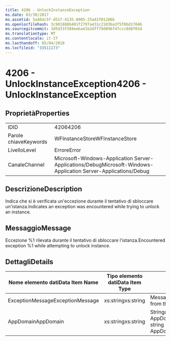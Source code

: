```yaml
---
title: 4206 - UnlockInstanceException
ms.date: 03/30/2017
ms.assetid: 5a46dc5f-d517-4135-8905-25a42f01206b
ms.openlocfilehash: 3c981888b491f2797a431c2103ba3f5f0bd17046
ms.sourcegitcommit: 3d5d33f384eeba41b2dff79d096f47ccc8d8f03d
ms.translationtype: MT
ms.contentlocale: it-IT
ms.lasthandoff: 05/04/2018
ms.locfileid: "33511173"
---
```

# <a name="4206---unlockinstanceexception"></a><span data-ttu-id="803f9-102">4206 - UnlockInstanceException</span><span class="sxs-lookup"><span data-stu-id="803f9-102">4206 - UnlockInstanceException</span></span>
## <a name="properties"></a><span data-ttu-id="803f9-103">Proprietà</span><span class="sxs-lookup"><span data-stu-id="803f9-103">Properties</span></span>  
  
|||  
|-|-|  
|<span data-ttu-id="803f9-104">ID</span><span class="sxs-lookup"><span data-stu-id="803f9-104">ID</span></span>|<span data-ttu-id="803f9-105">4206</span><span class="sxs-lookup"><span data-stu-id="803f9-105">4206</span></span>|  
|<span data-ttu-id="803f9-106">Parole chiave</span><span class="sxs-lookup"><span data-stu-id="803f9-106">Keywords</span></span>|<span data-ttu-id="803f9-107">WFInstanceStore</span><span class="sxs-lookup"><span data-stu-id="803f9-107">WFInstanceStore</span></span>|  
|<span data-ttu-id="803f9-108">Livello</span><span class="sxs-lookup"><span data-stu-id="803f9-108">Level</span></span>|<span data-ttu-id="803f9-109">Errore</span><span class="sxs-lookup"><span data-stu-id="803f9-109">Error</span></span>|  
|<span data-ttu-id="803f9-110">Canale</span><span class="sxs-lookup"><span data-stu-id="803f9-110">Channel</span></span>|<span data-ttu-id="803f9-111">Microsoft-Windows-Application Server-Applications/Debug</span><span class="sxs-lookup"><span data-stu-id="803f9-111">Microsoft-Windows-Application Server-Applications/Debug</span></span>|  
  
## <a name="description"></a><span data-ttu-id="803f9-112">Descrizione</span><span class="sxs-lookup"><span data-stu-id="803f9-112">Description</span></span>  
 <span data-ttu-id="803f9-113">Indica che si è verificata un'eccezione durante il tentativo di sbloccare un'istanza.</span><span class="sxs-lookup"><span data-stu-id="803f9-113">Indicates an exception was encountered while trying to unlock an instance.</span></span>  
  
## <a name="message"></a><span data-ttu-id="803f9-114">Messaggio</span><span class="sxs-lookup"><span data-stu-id="803f9-114">Message</span></span>  
 <span data-ttu-id="803f9-115">Eccezione %1 rilevata durante il tentativo di sbloccare l'istanza.</span><span class="sxs-lookup"><span data-stu-id="803f9-115">Encountered exception %1 while attempting to unlock instance.</span></span>  
  
## <a name="details"></a><span data-ttu-id="803f9-116">Dettagli</span><span class="sxs-lookup"><span data-stu-id="803f9-116">Details</span></span>  
  
|<span data-ttu-id="803f9-117">Nome elemento dati</span><span class="sxs-lookup"><span data-stu-id="803f9-117">Data Item Name</span></span>|<span data-ttu-id="803f9-118">Tipo elemento dati</span><span class="sxs-lookup"><span data-stu-id="803f9-118">Data Item Type</span></span>|<span data-ttu-id="803f9-119">Descrizione</span><span class="sxs-lookup"><span data-stu-id="803f9-119">Description</span></span>|  
|--------------------|--------------------|-----------------|  
|<span data-ttu-id="803f9-120">ExceptionMessage</span><span class="sxs-lookup"><span data-stu-id="803f9-120">ExceptionMessage</span></span>|<span data-ttu-id="803f9-121">xs:string</span><span class="sxs-lookup"><span data-stu-id="803f9-121">xs:string</span></span>|<span data-ttu-id="803f9-122">Messaggio dell'eccezione SQL.</span><span class="sxs-lookup"><span data-stu-id="803f9-122">The message from the SQL exception.</span></span>|  
|<span data-ttu-id="803f9-123">AppDomain</span><span class="sxs-lookup"><span data-stu-id="803f9-123">AppDomain</span></span>|<span data-ttu-id="803f9-124">xs:string</span><span class="sxs-lookup"><span data-stu-id="803f9-124">xs:string</span></span>|<span data-ttu-id="803f9-125">Stringa restituita da AppDomain.CurrentDomain.FriendlyName.</span><span class="sxs-lookup"><span data-stu-id="803f9-125">The string returned by AppDomain.CurrentDomain.FriendlyName.</span></span>|
